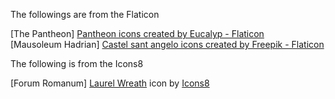 The followings are from the Flaticon

[The Pantheon] <a href="https://www.flaticon.com/free-icons/pantheon" title="Pantheon icons">Pantheon icons created by Eucalyp - Flaticon</a><br>
[Mausoleum Hadrian] <a href="https://www.flaticon.com/free-icons/castel-sant-angelo" title="castel sant angelo icons">Castel sant angelo icons created by Freepik - Flaticon</a><br>

The following is from the Icons8

[Forum Romanum] <a target="_blank" href="https://icons8.com/icon/Eo7Z2idZHtWN/laurel-wreath">Laurel Wreath</a> icon by <a target="_blank" href="https://icons8.com">Icons8</a>
